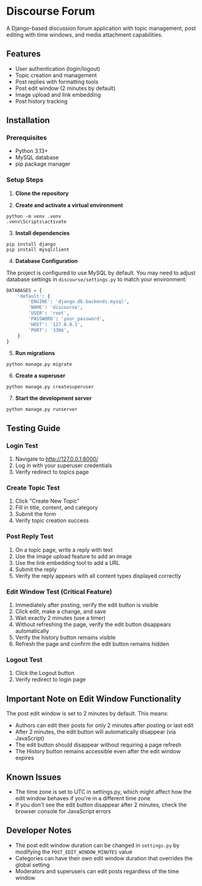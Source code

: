 # Discourse Forum

A Django-based discussion forum application with topic management, post editing with time windows, and media attachment capabilities.

## Features

- User authentication (login/logout)
- Topic creation and management
- Post replies with formatting tools
- Post edit window (2 minutes by default)
- Image upload and link embedding
- Post history tracking

## Installation

### Prerequisites

- Python 3.13+
- MySQL database
- pip package manager

### Setup Steps

1. **Clone the repository**

2. **Create and activate a virtual environment**

```
python -m venv .venv
.venv\Scripts\activate
```

3. **Install dependencies**

```
pip install django
pip install mysqlclient
```

4. **Database Configuration**

The project is configured to use MySQL by default. You may need to adjust database settings in `discourse/settings.py` to match your environment:

```python
DATABASES = {
    'default': {
        'ENGINE': 'django.db.backends.mysql',
        'NAME': 'discourse',
        'USER': 'root',
        'PASSWORD': 'your_password',
        'HOST': '127.0.0.1',
        'PORT': '3306',
    }
}
```

5. **Run migrations**

```
python manage.py migrate
```

6. **Create a superuser**

```
python manage.py createsuperuser
```

7. **Start the development server**

```
python manage.py runserver
```

## Testing Guide

### Login Test

1. Navigate to http://127.0.0.1:8000/
2. Log in with your superuser credentials
3. Verify redirect to topics page

### Create Topic Test

1. Click "Create New Topic"
2. Fill in title, content, and category
3. Submit the form
4. Verify topic creation success

### Post Reply Test

1. On a topic page, write a reply with text
2. Use the image upload feature to add an image
3. Use the link embedding tool to add a URL
4. Submit the reply
5. Verify the reply appears with all content types displayed correctly

### Edit Window Test (Critical Feature)

1. Immediately after posting, verify the edit button is visible
2. Click edit, make a change, and save
3. Wait exactly 2 minutes (use a timer)
4. Without refreshing the page, verify the edit button disappears automatically
5. Verify the history button remains visible
6. Refresh the page and confirm the edit button remains hidden

### Logout Test

1. Click the Logout button
2. Verify redirect to login page

## Important Note on Edit Window Functionality

The post edit window is set to 2 minutes by default. This means:
- Authors can edit their posts for only 2 minutes after posting or last edit
- After 2 minutes, the edit button will automatically disappear (via JavaScript)
- The edit button should disappear without requiring a page refresh
- The History button remains accessible even after the edit window expires

## Known Issues

- The time zone is set to UTC in settings.py, which might affect how the edit window behaves if you're in a different time zone
- If you don't see the edit button disappear after 2 minutes, check the browser console for JavaScript errors

## Developer Notes

- The post edit window duration can be changed in `settings.py` by modifying the `POST_EDIT_WINDOW_MINUTES` value
- Categories can have their own edit window duration that overrides the global setting
- Moderators and superusers can edit posts regardless of the time window